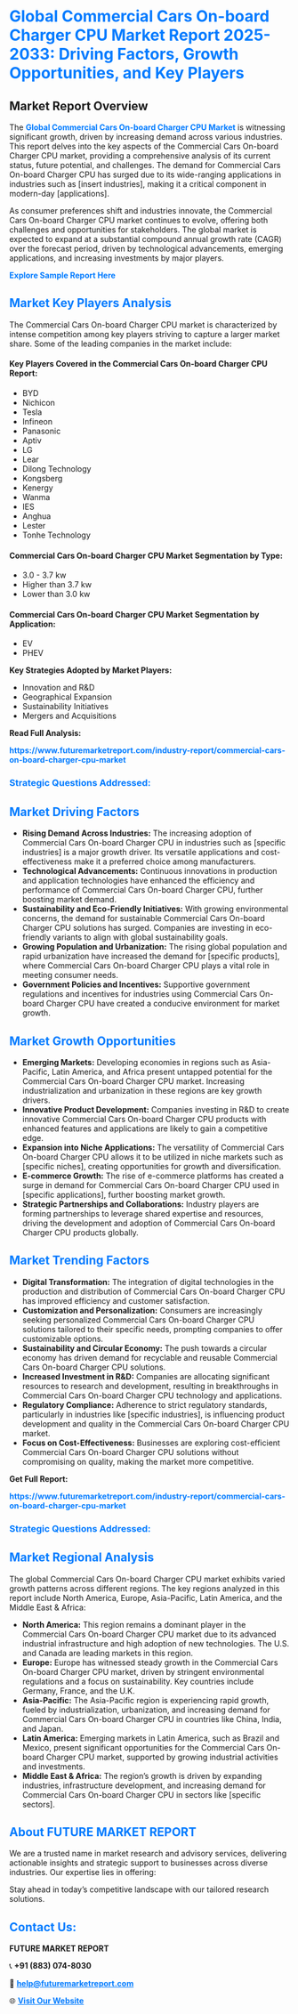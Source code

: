 <h1 style="color: #007BFF;">Global Commercial Cars On-board Charger CPU Market Report 2025-2033: Driving Factors, Growth Opportunities, and Key Players</h1>

<section id="overview">
<h2>Market Report Overview</h2>
<p>The <a href="https://www.futuremarketreport.com/industry-report/commercial-cars-on-board-charger-cpu-market" style="color: #007BFF; text-decoration: none;"><strong>Global Commercial Cars On-board Charger CPU Market</strong></a> is witnessing significant growth, driven by increasing demand across various industries. This report delves into the key aspects of the Commercial Cars On-board Charger CPU market, providing a comprehensive analysis of its current status, future potential, and challenges. The demand for Commercial Cars On-board Charger CPU has surged due to its wide-ranging applications in industries such as [insert industries], making it a critical component in modern-day [applications].</p>
<p>As consumer preferences shift and industries innovate, the Commercial Cars On-board Charger CPU market continues to evolve, offering both challenges and opportunities for stakeholders. The global market is expected to expand at a substantial compound annual growth rate (CAGR) over the forecast period, driven by technological advancements, emerging applications, and increasing investments by major players.</p>
</section>

<section id="overview">
<p><a href="https://www.futuremarketreport.com/request-sample/reportId=36398" style="color: #007BFF; text-decoration: none;"><strong>Explore Sample Report Here</strong></a></p>
</section>

<section id="key-players">
<h2 style="color: #007BFF;">Market Key Players Analysis</h2>
<p>The Commercial Cars On-board Charger CPU market is characterized by intense competition among key players striving to capture a larger market share. Some of the leading companies in the market include:</p>
<h4>Key Players Covered in the Commercial Cars On-board Charger CPU Report:</h4>
<ul><li>BYD</li><li>Nichicon</li><li>Tesla</li><li>Infineon</li><li>Panasonic</li><li>Aptiv</li><li>LG</li><li>Lear</li><li>Dilong Technology</li><li>Kongsberg</li><li>Kenergy</li><li>Wanma</li><li>IES</li><li>Anghua</li><li>Lester</li><li>Tonhe Technology</li></ul>
<h4>Commercial Cars On-board Charger CPU Market Segmentation by Type:</h4>
<ul><li>3.0 - 3.7 kw</li><li>Higher than 3.7 kw</li><li>Lower than 3.0 kw</li></ul>

<h4>Commercial Cars On-board Charger CPU Market Segmentation by Application:</h4>
<ul><li>EV</li><li>PHEV</li></ul>
<p><strong>Key Strategies Adopted by Market Players:</strong></p>
<ul>
<li>Innovation and R&D</li>
<li>Geographical Expansion</li>
<li>Sustainability Initiatives</li>
<li>Mergers and Acquisitions</li>
</ul>
</section>

<section>
<p><strong>Read Full Analysis: </strong></p><a href="https://www.futuremarketreport.com/industry-report/commercial-cars-on-board-charger-cpu-market" style="color: #007BFF; text-decoration: none;"><strong>https://www.futuremarketreport.com/industry-report/commercial-cars-on-board-charger-cpu-market</strong></a>
<h3 style="color: #007BFF;">Strategic Questions Addressed:</h3>
</section>

<section id="driving-factors">
<h2 style="color: #007BFF;">Market Driving Factors</h2>
<ul>
<li><strong>Rising Demand Across Industries:</strong> The increasing adoption of Commercial Cars On-board Charger CPU in industries such as [specific industries] is a major growth driver. Its versatile applications and cost-effectiveness make it a preferred choice among manufacturers.</li>
<li><strong>Technological Advancements:</strong> Continuous innovations in production and application technologies have enhanced the efficiency and performance of Commercial Cars On-board Charger CPU, further boosting market demand.</li>
<li><strong>Sustainability and Eco-Friendly Initiatives:</strong> With growing environmental concerns, the demand for sustainable Commercial Cars On-board Charger CPU solutions has surged. Companies are investing in eco-friendly variants to align with global sustainability goals.</li>
<li><strong>Growing Population and Urbanization:</strong> The rising global population and rapid urbanization have increased the demand for [specific products], where Commercial Cars On-board Charger CPU plays a vital role in meeting consumer needs.</li>
<li><strong>Government Policies and Incentives:</strong> Supportive government regulations and incentives for industries using Commercial Cars On-board Charger CPU have created a conducive environment for market growth.</li>
</ul>
</section>

<section id="growth-opportunities">
<h2 style="color: #007BFF;">Market Growth Opportunities</h2>
<ul>
<li><strong>Emerging Markets:</strong> Developing economies in regions such as Asia-Pacific, Latin America, and Africa present untapped potential for the Commercial Cars On-board Charger CPU market. Increasing industrialization and urbanization in these regions are key growth drivers.</li>
<li><strong>Innovative Product Development:</strong> Companies investing in R&D to create innovative Commercial Cars On-board Charger CPU products with enhanced features and applications are likely to gain a competitive edge.</li>
<li><strong>Expansion into Niche Applications:</strong> The versatility of Commercial Cars On-board Charger CPU allows it to be utilized in niche markets such as [specific niches], creating opportunities for growth and diversification.</li>
<li><strong>E-commerce Growth:</strong> The rise of e-commerce platforms has created a surge in demand for Commercial Cars On-board Charger CPU used in [specific applications], further boosting market growth.</li>
<li><strong>Strategic Partnerships and Collaborations:</strong> Industry players are forming partnerships to leverage shared expertise and resources, driving the development and adoption of Commercial Cars On-board Charger CPU products globally.</li>
</ul>
</section>

<section id="trending-factors">
<h2 style="color: #007BFF;">Market Trending Factors</h2>
<ul>
<li><strong>Digital Transformation:</strong> The integration of digital technologies in the production and distribution of Commercial Cars On-board Charger CPU has improved efficiency and customer satisfaction.</li>
<li><strong>Customization and Personalization:</strong> Consumers are increasingly seeking personalized Commercial Cars On-board Charger CPU solutions tailored to their specific needs, prompting companies to offer customizable options.</li>
<li><strong>Sustainability and Circular Economy:</strong> The push towards a circular economy has driven demand for recyclable and reusable Commercial Cars On-board Charger CPU solutions.</li>
<li><strong>Increased Investment in R&D:</strong> Companies are allocating significant resources to research and development, resulting in breakthroughs in Commercial Cars On-board Charger CPU technology and applications.</li>
<li><strong>Regulatory Compliance:</strong> Adherence to strict regulatory standards, particularly in industries like [specific industries], is influencing product development and quality in the Commercial Cars On-board Charger CPU market.</li>
<li><strong>Focus on Cost-Effectiveness:</strong> Businesses are exploring cost-efficient Commercial Cars On-board Charger CPU solutions without compromising on quality, making the market more competitive.</li>
</ul>
</section>

<section>
<p><strong>Get Full Report: </strong></p><a href="https://www.futuremarketreport.com/industry-report/commercial-cars-on-board-charger-cpu-market" style="color: #007BFF; text-decoration: none;"><strong>https://www.futuremarketreport.com/industry-report/commercial-cars-on-board-charger-cpu-market</strong></a>
<h3 style="color: #007BFF;">Strategic Questions Addressed:</h3>
</section>


<section id="regional-analysis">
<h2 style="color: #007BFF;">Market Regional Analysis</h2>
<p>The global Commercial Cars On-board Charger CPU market exhibits varied growth patterns across different regions. The key regions analyzed in this report include North America, Europe, Asia-Pacific, Latin America, and the Middle East & Africa:</p>
<ul>
<li><strong>North America:</strong> This region remains a dominant player in the Commercial Cars On-board Charger CPU market due to its advanced industrial infrastructure and high adoption of new technologies. The U.S. and Canada are leading markets in this region.</li>
<li><strong>Europe:</strong> Europe has witnessed steady growth in the Commercial Cars On-board Charger CPU market, driven by stringent environmental regulations and a focus on sustainability. Key countries include Germany, France, and the U.K.</li>
<li><strong>Asia-Pacific:</strong> The Asia-Pacific region is experiencing rapid growth, fueled by industrialization, urbanization, and increasing demand for Commercial Cars On-board Charger CPU in countries like China, India, and Japan.</li>
<li><strong>Latin America:</strong> Emerging markets in Latin America, such as Brazil and Mexico, present significant opportunities for the Commercial Cars On-board Charger CPU market, supported by growing industrial activities and investments.</li>
<li><strong>Middle East & Africa:</strong> The region’s growth is driven by expanding industries, infrastructure development, and increasing demand for Commercial Cars On-board Charger CPU in sectors like [specific sectors].</li>
</ul>
</section>

<footer>
<h2 style="color: #007BFF;">About FUTURE MARKET REPORT</h2>
<p>We are a trusted name in market research and advisory services, delivering actionable insights and strategic support to businesses across diverse industries. Our expertise lies in offering:</p>

<p>Stay ahead in today’s competitive landscape with our tailored research solutions.</p>

<h2 style="color: #007BFF;">Contact Us:</h2>
<p><strong>FUTURE MARKET REPORT</strong></p>
<p>📞 <strong>+91 (883) 074-8030</strong></p>
<p>📧 <strong><a href="mailto:help@futuremarketreport.com" style="color: #007BFF;">help@futuremarketreport.com</a></strong></p>
<p>🌐 <strong><a href="https://www.futuremarketreport.com/" style="color: #007BFF;">Visit Our Website</a></strong></p>
</footer>